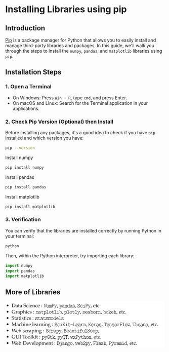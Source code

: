 # Installing Libraries using pip

## Introduction

[Pip](https://pip.pypa.io/en/stable/) is a package manager for Python that allows you to easily install and manage third-party libraries and packages. In this guide, we'll walk you through the steps to install the `numpy`, `pandas`, and `matplotlib` libraries using `pip`.

## Installation Steps

### 1. Open a Terminal

- On Windows: Press `Win + R`, type `cmd`, and press Enter.
- On macOS and Linux: Search for the Terminal application in your applications.

### 2. Check Pip Version (Optional) then Install

Before installing any packages, it's a good idea to check if you have `pip` installed and which version you have:


```sh
pip --version
```
Install numpy
```sh
pip install numpy
```
Install pandas
```sh
pip install pandas
```
Install matplotlib
```sh
pip install matplotlib
```
### 3. Verification
You can verify that the libraries are installed correctly by running Python in your terminal:

```sh
python
```
Then, within the Python interpreter, try importing each library:
```python
import numpy
import pandas
import matplotlib
```
## More of Libraries
<img src="libraries.png">